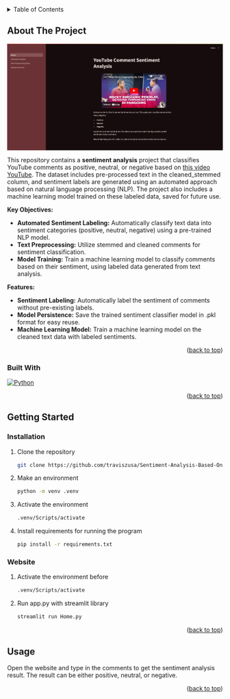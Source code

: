 <!-- TABLE OF CONTENTS -->
<details>
  <summary>Table of Contents</summary>
  <ol>
    <li>
      <a href="#about-the-project">About The Project</a>
      <ul>
        <li><a href="#built-with">Built With</a></li>
      </ul>
    </li>
    <li>
      <a href="#getting-started">Getting Started</a>
      <ul>
        <li><a href="#installation">Prerequisites</a></li>
        <li><a href="#website">Installation</a></li>
      </ul>
    </li>
    <li><a href="#usage">Usage</a></li>
  </ol>
</details>

<!-- ABOUT THE PROJECT -->
## About The Project

<img align="center" src="./image/screenshot-2.png">

This repository contains a <b>sentiment analysis</b> project that classifies YouTube comments as positive, neutral, or negative based on <a href="https://youtu.be/oG852gUrDG8?si=y5gq79dyg0ENr4sX">this video YouTube</a>. The dataset includes pre-processed text in the cleaned_stemmed column, and sentiment labels are generated using an automated approach based on natural language processing (NLP). The project also includes a machine learning model trained on these labeled data, saved for future use.

<b>Key Objectives:</b>
* <b>Automated Sentiment Labeling:</b> Automatically classify text data into sentiment categories (positive, neutral, negative) using a pre-trained NLP model.
* <b>Text Preprocessing:</b> Utilize stemmed and cleaned comments for sentiment classification.
* <b>Model Training:</b> Train a machine learning model to classify comments based on their sentiment, using labeled data generated from text analysis.

<b>Features:</b>
* <b>Sentiment Labeling:</b> Automatically label the sentiment of comments without pre-existing labels.
* <b>Model Persistence:</b> Save the trained sentiment classifier model in .pkl format for easy reuse.
* <b>Machine Learning Model:</b> Train a machine learning model on the cleaned text data with labeled sentiments.

<p align="right">(<a href="#about-the-project">back to top</a>)</p>

### Built With

[![Python][Python]][Python-url]

<p align="right">(<a href="#about-the-project">back to top</a>)</p>

<!-- GETTING STARTED -->
## Getting Started

### Installation

1. Clone the repository
   ```bash
   git clone https://github.com/traviszusa/Sentiment-Analysis-Based-On-Youtube-Comments.git
   ```
2. Make an environment
   ```bash
   python -m venv .venv
   ```
3. Activate the environment
   ```bash
   .venv/Scripts/activate
   ```
4. Install requirements for running the program
   ```bash
   pip install -r requirements.txt
   ```

### Website

1. Activate the environment before
   ```bash
   .venv/Scripts/activate
   ```
2. Run app.py with streamlit library
   ```bash
   streamlit run Home.py
   ```

<p align="right">(<a href="#about-the-project">back to top</a>)</p>

<!-- USAGE EXAMPLES -->
## Usage

Open the website and type in the comments to get the sentiment analysis result. The result can be either positive, neutral, or negative.

<p align="right">(<a href="#about-the-project">back to top</a>)</p>

[Python]: https://img.shields.io/badge/python-3670A0?style=for-the-badge&logo=python&logoColor=ffdd54
[Python-url]: https://www.python.org 